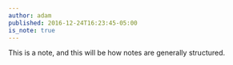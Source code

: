 ```yaml
---
author: adam
published: 2016-12-24T16:23:45-05:00
is_note: true
---
```


This is a note, and this will be how notes are generally structured.
